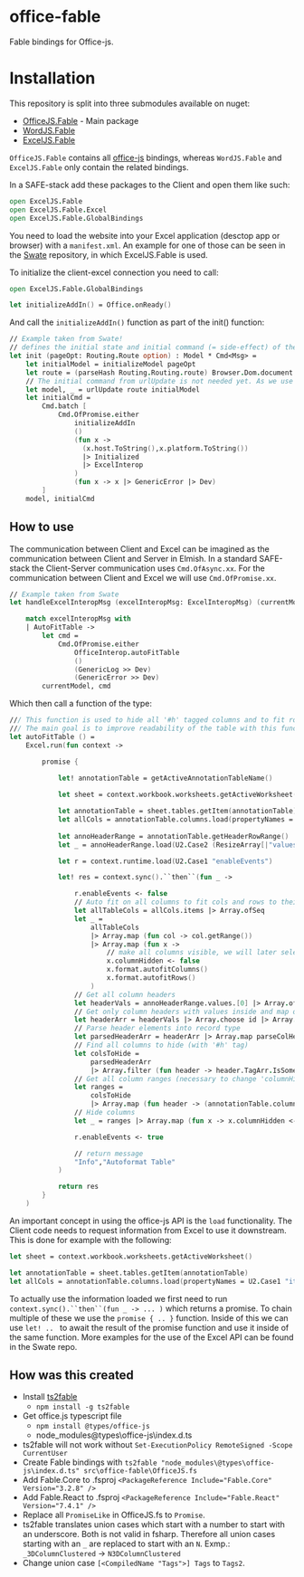 # office-fable
Fable bindings for Office-js.

# Installation

This repository is split into three submodules available on nuget:

- [OfficeJS.Fable](https://www.nuget.org/packages/OfficeJS.Fable/) - Main package
- [WordJS.Fable](https://www.nuget.org/packages/WordJS.Fable/0.2.3)
- [ExcelJS.Fable](https://www.nuget.org/packages/ExcelJS.Fable/)

`OfficeJS.Fable` contains all [office-js](https://github.com/OfficeDev/office-js) bindings, whereas `WordJS.Fable` and `ExcelJS.Fable` only contain the related bindings.

In a SAFE-stack add these packages to the Client and open them like such:
```fsharp
open ExcelJS.Fable
open ExcelJS.Fable.Excel
open ExcelJS.Fable.GlobalBindings
```

You need to load the website into your Excel application (desctop app or browser) with a `manifest.xml`. An example for one of those can be seen in the [Swate](https://github.com/nfdi4plants/Swate) repository, in which ExcelJS.Fable is used.

To initialize the client-excel connection you need to call:

```fsharp
open ExcelJS.Fable.GlobalBindings

let initializeAddIn() = Office.onReady()
```
And call the `initializeAddIn()` function as part of the init() function:

```fsharp
// Example taken from Swate!
// defines the initial state and initial command (= side-effect) of the application
let init (pageOpt: Routing.Route option) : Model * Cmd<Msg> =
    let initialModel = initializeModel pageOpt
    let route = (parseHash Routing.Routing.route) Browser.Dom.document.location
    // The initial command from urlUpdate is not needed yet. As we use a reduced variant of subModels with no own Msg system.
    let model, _ = urlUpdate route initialModel
    let initialCmd =
        Cmd.batch [
            Cmd.OfPromise.either
                initializeAddIn
                ()
                (fun x -> 
                  (x.host.ToString(),x.platform.ToString()) 
                  |> Initialized 
                  |> ExcelInterop 
                )
                (fun x -> x |> GenericError |> Dev)
        ]
    model, initialCmd
```

## How to use

The communication between Client and Excel can be imagined as the communication between Client and Server in Elmish. In a standard SAFE-stack the Client-Server communication uses `Cmd.OfAsync.xx`. For the communication between Client and Excel we will use `Cmd.OfPromise.xx`.

```fsharp
// Example taken from Swate
let handleExcelInteropMsg (excelInteropMsg: ExcelInteropMsg) (currentModel:Model) : Model * Cmd<Msg> =

    match excelInteropMsg with
    | AutoFitTable ->
        let cmd =
            Cmd.OfPromise.either
                OfficeInterop.autoFitTable
                ()
                (GenericLog >> Dev)
                (GenericError >> Dev)
        currentModel, cmd
```

Which then call a function of the type:

```fsharp
/// This function is used to hide all '#h' tagged columns and to fit rows and columns to their values.
/// The main goal is to improve readability of the table with this function.
let autoFitTable () =
    Excel.run(fun context ->

        promise {
            
            let! annotationTable = getActiveAnnotationTableName()

            let sheet = context.workbook.worksheets.getActiveWorksheet()

            let annotationTable = sheet.tables.getItem(annotationTable)
            let allCols = annotationTable.columns.load(propertyNames = U2.Case1 "items")
    
            let annoHeaderRange = annotationTable.getHeaderRowRange()
            let _ = annoHeaderRange.load(U2.Case2 (ResizeArray[|"values"|]))

            let r = context.runtime.load(U2.Case1 "enableEvents")

            let! res = context.sync().``then``(fun _ ->

                r.enableEvents <- false
                // Auto fit on all columns to fit cols and rows to their values.
                let allTableCols = allCols.items |> Array.ofSeq
                let _ =
                    allTableCols
                    |> Array.map (fun col -> col.getRange())
                    |> Array.map (fun x ->
                        // make all columns visible, we will later selectively hide all with '#h' tag
                        x.columnHidden <- false
                        x.format.autofitColumns()
                        x.format.autofitRows()
                    )
                // Get all column headers
                let headerVals = annoHeaderRange.values.[0] |> Array.ofSeq
                // Get only column headers with values inside and map object to string
                let headerArr = headerVals |> Array.choose id |> Array.map string
                // Parse header elements into record type
                let parsedHeaderArr = headerArr |> Array.map parseColHeader
                // Find all columns to hide (with '#h' tag)
                let colsToHide =
                    parsedHeaderArr
                    |> Array.filter (fun header -> header.TagArr.IsSome && Array.contains ColumnTags.HiddenTag header.TagArr.Value)
                // Get all column ranges (necessary to change 'columnHidden' attribute) for all headers with '#h' tag.
                let ranges =
                    colsToHide
                    |> Array.map (fun header -> (annotationTable.columns.getItem (U2.Case2 header.Header)).getRange())
                // Hide columns
                let _ = ranges |> Array.map (fun x -> x.columnHidden <- true)

                r.enableEvents <- true

                // return message
                "Info","Autoformat Table"
            )

            return res
        }
    )
```

An important concept in using the office-js API is the `load` functionality. The Client code needs to request information from Excel to use it downstream. This is done for example with the following:

```fsharp
let sheet = context.workbook.worksheets.getActiveWorksheet()

let annotationTable = sheet.tables.getItem(annotationTable)
let allCols = annotationTable.columns.load(propertyNames = U2.Case1 "items")
```

To actually use the information loaded we first need to run `context.sync().``then``(fun _ -> ... )` which returns a promise. To chain multiple of these we use the `promise { .. }` function. Inside of this we can use `let! .. ` to await the result of the promise function and use it inside of the same function. More examples for the use of the Excel API can be found in the Swate repo.

## How was this created

- Install [ts2fable](https://github.com/fable-compiler/ts2fable)
  - `npm install -g ts2fable`
- Get office.js typescript file
  - `npm install @types/office-js`
  - node_modules\@types\office-js\index.d.ts
- ts2fable will not work without `Set-ExecutionPolicy RemoteSigned -Scope CurrentUser`
- Create Fable bindings with 
`ts2fable "node_modules\@types\office-js\index.d.ts" src\office-fable\OfficeJS.fs`
- Add Fable.Core to .fsproj `<PackageReference Include="Fable.Core" Version="3.2.8" />`
- Add Fable.React to .fsproj
`<PackageReference Include="Fable.React" Version="7.4.1" />`
- Replace all `PromiseLike` in OfficeJS.fs to `Promise`.
- ts2fable translates union cases which start with a number to start with an underscore. Both is not valid in fsharp. Therefore all union cases starting with an `_` are replaced to start with an `N`. Exmp.: `_3DColumnClustered` -> `N3DColumnClustered` 
- Change union case `[<CompiledName "Tags">] Tags` to `Tags2`.
